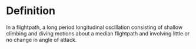 # Definition

In a flightpath, a long period longitudinal oscillation consisting of
shallow climbing and diving motions about a median flightpath and
involving little or no change in angle of attack.

